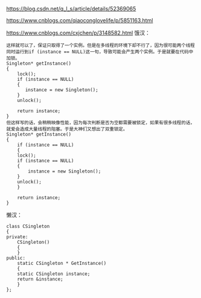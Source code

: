 https://blog.csdn.net/q_l_s/article/details/52369065

https://www.cnblogs.com/qiaoconglovelife/p/5851163.html

https://www.cnblogs.com/cxjchen/p/3148582.html
饿汉：

	这样就可以了，保证只取得了一个实例。但是在多线程的环境下却不行了，因为很可能两个线程同时运行到if (instance == NULL)这一句，导致可能会产生两个实例。于是就要在代码中加锁。
	Singleton* getInstance()
	{
	    lock();
	    if (instance == NULL)
	    {
	       instance = new Singleton();
	    }
	    unlock();

	    return instance;
	}
	但这样写的话，会稍稍映像性能，因为每次判断是否为空都需要被锁定，如果有很多线程的话，就爱会造成大量线程的阻塞。于是大神们又想出了双重锁定。
	Singleton* getInstance()
	{
	    if (instance == NULL)
	    {
		lock();
		if (instance == NULL)
		{
			instance = new Singleton();
		}
		unlock();
	    }

	    return instance;
	}

懒汉：

	class CSingleton    
	{    
	private:    
	    CSingleton()      
	    {    
	    }    
	public:    
	    static CSingleton * GetInstance()    
	    {    
		static CSingleton instance;     
		return &instance;    
	    }    
	};    
